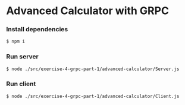 # Advanced Calculator with GRPC

### Install dependencies
```bash
$ npm i
```

### Run server
```bash
$ node ./src/exercise-4-grpc-part-1/advanced-calculator/Server.js
```

### Run client
```bash
$ node ./src/exercise-4-grpc-part-1/advanced-calculator/Client.js
```